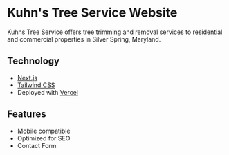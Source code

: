 # Kuhn's Tree Service Website

Kuhns Tree Service offers tree trimming and removal services to residential and commercial properties in Silver Spring, Maryland.

## Technology

- [Next.js](https://nextjs.org/)
- [Tailwind CSS](https://tailwindcss.com/)
- Deployed with [Vercel](https://vercel.com/)

## Features

- Mobile compatible
- Optimized for SEO
- Contact Form
